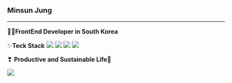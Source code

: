 ### Minsun Jung
---
👩‍💻**FrontEnd Developer in South Korea**

✨**Teck Stack**
<img src="https://img.shields.io/badge/CSS3-1572B6?style=flat-square&logo=CSS3&logoColor=white"/> <img src="https://img.shields.io/badge/JavaScript-F7DF1E?style=flat-square&logo=JavaScript&logoColor=white"/> <img src="https://img.shields.io/badge/React-61DAFB?style=flat-square&logo=React&logoColor=white"/>
<img src="https://img.shields.io/badge/SASS-CC6699?style=flat-square&logo=SASS&logoColor=white"/>

❣ **Productive and Sustainable Life🌊**

<a href="minn602@gmail.com"><img src="https://img.shields.io/badge/Gmail-D14836?style=flat-square&logo=Gmail&logoColor=white&link=minn602@gmail.com"/></a>




